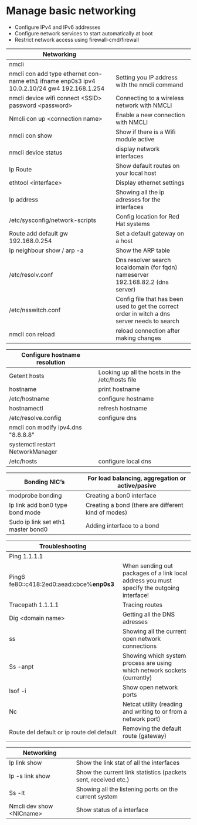 

# Manage basic networking

 - Configure IPv4 and IPv6 addresses
-  Configure network services to start automatically at boot
-  Restrict network access using firewall-cmd/firewall

| **Networking**                                               |                                                         |
|--------------------------------------------------------------|---------------------------------------------------------|
| nmcli                                                        |                                                         |
| nmcli con add type ethernet con-name eth1 ifname enp0s3 ipv4 10.0.2.10/24 gw4 192.168.1.254 | Setting you IP address with the nmcli command                |
| nmcli device wifi connect \<SSID> password \<password>       | Connecting to a wireless network with NMCLI             |
| Nmcli con up \<connection name>                              | Enable a new connection with NMCLI                      |
| nmcli con show                                               | Show if there is a Wifi module active                   |
| nmcli device status                                          | display network interfaces                              |
| Ip Route                                                     | Show default routes on your local host                  |
| ethtool \<interface>                                         | Display ethernet settings                               |
| Ip address                                                   | Showing all the ip adresses for the interfaces          |
| /etc/sysconfig/network-scripts                               | Config location for Red Hat systems                     |
| Route add default gw 192.168.0.254                           | Set a default gateway on a host                         |
| Ip neighbour show / arp -a                                   | Show the ARP table                                      |
| /etc/resolv.conf                   | Dns resolver   search localdomain (for fqdn) nameserver 192.168.82.2 (dns server) |
| /etc/nsswitch.conf     | Config file that has been used to get the correct order in witch a dns server needs to search |
|nmcli con reload | reload connection after making changes |

| **Configure hostname resolution** |             |
| -------- | ----------- |
| Getent hosts       | Looking up all the hosts in the /etc/hosts file      |
| hostname           |    print hostname             |
| /etc/hostname      |   configure hostname          |
| hostnamectl         |     refresh hostname         |
| /etc/resolve.config      |    configure dns        |
| nmcli con modify <wifi name> ipv4.dns "8.8.8.8" |  |
|systemctl restart NetworkManager|                   |
| /etc/hosts       |   configure local dns      |


| **Bonding NIC’s**                         | For load balancing, aggregation or active/pasive    |
| ----------------------------------------- | --------------------------------------------------- |
| modprobe bonding                          | Creating a bon0 interface                           |
| Ip link add bon0 type bond mode <mode nr> | Creating a bond (there are different kind of modes) |
| Sudo ip link set eth1 master bond0        | Adding interface to a bond                          |



| **Troubleshooting**                          |                                                              |
| -------------------------------------------- | ------------------------------------------------------------ |
| Ping 1.1.1.1                                 |                                                              |
| Ping6 fe80::c418:2ed0:aead:cbce%**enp0s3**   | When sending out packages of a link local address you must specify the outgoing interface! |
| Tracepath 1.1.1.1                            | Tracing routes                                               |
| Dig \<domain name>                           | Getting all the DNS adresses                                 |
| ss                                      | Showing all the current open network connections             |
| Ss -anpt                                    | Showing which system process are using which network sockets (currently) |
| lsof -i                                      | Show open network ports                                      | 
| Nc                                           | Netcat utility (reading and writing to or from a network port) |
| Route del default or ip route del default    | Removing the default route (gateway)                         |

| **Networking**             |                                                              |
| -------------------------- | ------------------------------------------------------------ |
| Ip link show               | Show the link stat of all the interfaces                     |
| Ip -s link show            | Show the current link statistics (packets sent, received etc.) |
| Ss -lt                     | Showing all the listening ports on the current system        |
| Nmcli dev show \<NICname\> | Show status of a interface                                   |


